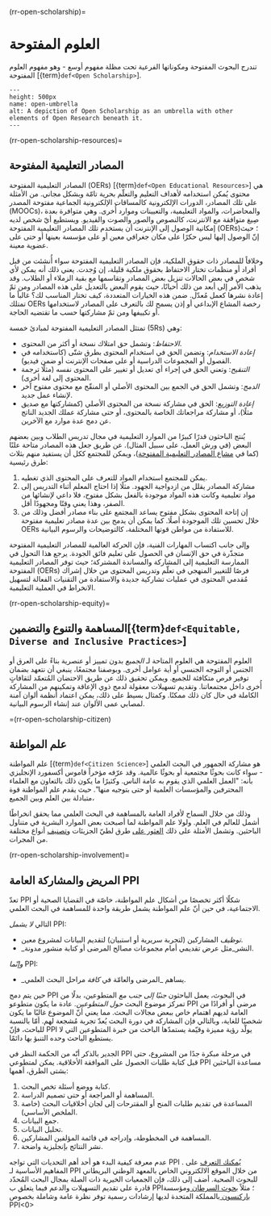 (rr-open-scholarship)=
# العلوم المفتوحة

تندرج البحوث المفتوحة ومكوناتها الفرعية تحت مظلة مفهوم أوسع - وهو مفهوم العلوم المفتوحة [{term}`def<Open Scholarship>`].

```{figure} ../../figures/open-umbrella.png
---
height: 500px
name: open-umbrella
alt: A depiction of Open Scholarship as an umbrella with other elements of Open Research beneath it.
---
```

(rr-open-scholarship-resources)=
## المصادر التعليمية المفتوحة

المصادر التعليمية المفتوحة (OERs) [{term}`def<Open Educational Resources>`] هي محتوى يُمكن استخدامه لأهداف التعليم والتعلّم بحرية تامّة وبشكل مجاني. من الأمثلة على تلك المصادر، الدورات الإلكترونية كالمساقات الإلكترونية الجماعية مفتوحة المصدر (MOOCs)، والمحاضرات، والمواد التعليمية، والتعيينات وموارد أُخرى. وهي متوافرة بعدة صِيغ متوافقة مع الانترنت، كالنصوص والصور والصوت والفيديو. ويستطيع أيّ شخص لديه إمكانية الوصول إلى الإنترنت أن يستخدم تلك المصادر التعليمية المفتوحة (OERs)؛ حيث إنّ الوصول إليها ليس حكرًا على مكان جغرافي معين أو على مؤسسة بعينها أو حتى على عضوية معينة.

وخلافاً للمصادر ذات حقوق الملكية، فإن المصادر التعليمية المفتوحة سواء أُنشئت من قبل أفراد أو منظمات تختار الاحتفاظ بحقوق ملكية قليلة، إن وُجدت. يعني ذلك أنه يمكن لأي شخص في بعض الحالات تنزيل بعض المصادر وتقاسمها مع بقية الزملاء أو الطلاب. وقد يذهب الأمر إلى أبعد من ذلك أحيانًا، حيث يقوم البعض بالتعديل على هذه المصادر ومن ثمّ إعادة نشرها كعمل مُعدّل. ضمن هذه الخيارات المتعددة، كيف تختار المناسب لك؟ غالباً ما تمتلك OERs رخصة المشاع الإبداعي أو إذن يسمح لك بالتعرف على المصادر لاستخدامها أو تكييفها ومن ثمّ مشاركتها حسب ما تقتضيه الحاجة.

تمتثل المصادر التعليمية المفتوحة لمبادئ خمسة (5Rs) وهي:

- _الاحتفاظ_: وتشمل حق امتلاك نسخة أو أكثر من المحتوى.
- _إعادة الاستخدام_: وتضمن الحق في استخدام المحتوى بطرق شتّى (كاستخدامه في الفصول أو المجموعات الدراسية أو على صفحات الإنترنت أو ضمن فيديو).
- _التنقيح_: وتعني الحق في إجراء أي تعديل أو تغيير على المحتوى نفسه (مثلًا ترجمة المحتوى إلى لغة أخرى).
- _الدمج_: وتشمل الحق في الجمع بين المحتوى الأصلي أو المنقّح مع محتوى مفتوح آخر لإنشاء عمل جديد.
- _إعادة التوزيع_: الحق في مشاركة نسخة من المحتوى الأصلي (كمشاركتها مع صديق مثلًا)، أو مشاركة مراجعاتك الخاصة بالمحتوى، أو حتى مشاركة عملك الجديد الناتج عن دمج عدة موارد مع الآخرين.

يُنتج الباحثون قدرًا كبيرًا من الموارد التعليمية في مجال تدريس الطلاب وبين بعضهم البعض (في ورش العمل، على سبيل المثال). عن طريق جعل هذه المصادر متاحة علنًا (كما في [مشاع المصادر التعليمية المفتوحة](https://www.oercommons.org/))، ويمكن للمجتمع ككل أن يستفيد منهم بثلاث طرق رئيسية:

1. يمكن للمجتمع استخدام المواد للتعرف على المحتوى الذي تغطيه.
2. مشاركة المصادر يقلل من ازدواجية الجهود. مثلًا إذا احتاج المعلم أثناء التدريس إلى مواد تعليمية وكانت هذه المواد موجودة بالفعل بشكل مفتوح، فلا داعي لإنشائها من الصفر، وهذا يعني وقتًا ومجهودًا أقل.
3. إن إتاحة المحتوى بشكل مفتوح يساعد المجتمع على بناء مصادر أفضل وذلك من خلال تحسين تلك الموجودة أصلًا. كما يمكن أن يدمج بين عدة مصادر تعليمية مفتوحة OERs للاستفادة من مواطن قوتها المختلفة، كالتوضيحات والرسوم البيانية.

وإلى جانب اكتساب المهارات الفنية، فإن الحركة العالمية للمصادر التعليمية المفتوحة متجذّرة في حق الإنسان في الحصول على تعليم فائق الجودة. يرجع هذا التحول في الممارسة التعليمية إلى المشاركة والمساندة المشتركة؛ حيث توفر المصادر التعليمية المفتوحة (OERs) فرصًا للتغيير المنهجي في تعلّم وتدريس المحتوى من خلال إشراك مُقدمي المحتوى في عمليات تشاركية جديدة والاستفادة من التقنيات الفعالة لتسهيل الانخراط في العملية التعليمية.

(rr-open-scholarship-equity)=
## المساهمة والتنوع والتضمين[{term}`def<Equitable, Diverse and Inclusive Practices>`]

العلوم المفتوحة هي العلوم المتاحة لـ *الجميع* بدون تمييز أو عنصرية بناءً على العرق أو الجنس أو التوجه الجنسي أو أية عوامل أخرى. وبوصفنا مجتمعًا، ينبغي أن نتعهد بضمان توفير فرص متكافئة للجميع. ويمكن تحقيق ذلك عن طريق الاحتضان المُتعمّد لثقافاتٍ أُخرى داخل مجتمعاتنا. وتقديم تسهيلات معقولة لدمج ذوي الإعاقة وتمكينهم من المشاركة الكاملة في حال كان ذلك ممكنًا. وكمثال بسيط على ذلك، يمكن اعتماد أنظمة ألوان آمنة لمصابي عمى الألوان عند إنشاء الرسوم البيانية.

=(rr-open-scholarship-citizen)
## علم المواطنة

علم المواطنة [{term}`def<Citizen Science>`] هو مشاركة الجمهور في البحث العلمي - سواء كانت بحوثًا مجتمعية أو بحوثًا عالمية. وقد عرّفه مؤخراً قاموس أكسفورد الإنجليزي بأنه: "العمل العلمي الذي يقوم به عامة الناس. وكثيرًا ما يكون ذلك بالتعاون مع العلماء المحترفين والمؤسسات العلمية أو حتى بتوجيه منها". حيث يقدم علم المواطنة قوة متبادلة بين العلم وبين الجميع،

وذلك من خلال السماح لأفراد العامة بالمساهمة في البحث العلمي مما يحقق انخراطًا أشمل للعالم في العلم. ولولا علم المواطنة لما أصبحت بعض الموارد البشرية في متناول الباحثين. وتشمل الأمثلة على ذلك [العثور على](https://citizensciencegames.com/games/eterna/) طرق لطيّ الجزيئات و[تصنيف](https://www.zooniverse.org/) أنواع مختلفة من المجرات.

(rr-open-scholarship-involvement)=
## المريض والمشاركة العامة PPI

تعدّ PPI شكلًا أكثر تخصصًا من أشكال علم المواطنة، خاصّة في القضايا الصحية أو الاجتماعية، في حين أنّ علم المواطنة يشمل طريقة واحدة للمساهمة في البحث العلمي.

التالي *لا يشمل* PPI:
- _توظيف_ المشاركين (لتجربة سريرية أو استبيان) لتقديم البيانات لمشروع معين.
- _النشر_مثل عرض تقديمي أمام مجموعات مصالح المرضى أو كتابة منشور مدونة.

*وإنّما* PPI:
- _يساهم _المرضى والعامّة في *كافة* مراحل البحث العلمي.

حين يتم دمج PPI في البحوث، يعمل الباحثون *جنبًا إلى جنب مع* المتطوعين، بدلًا من تمركز موضوع البحث *حول المتطوعين*. عادة ما يكون متطوعو PPI مرضى أو أفرادًا من العامة لديهم اهتمام خاص ببعض مجالات البحث. مما يعني أنّ الموضوع غالبًا ما يكون شخصيًا للغاية، وبالتالي فإن المشاركة في دورة البحث يُعدّ تجربة مُشجعة لهم. أمّا بالنسبة للباحث، فإنّ PPI يولّد رؤية مميزة وقيّمة يستمدّها الباحث من خبرة المتطوعين التي لا يستطيع الباحث وحده التنبؤ بها دائمًا.

الجدير بالذكر أنّه من الحكمة النظر في PPI في مرحلة مبكرة جدًا من المشروع، حتى قبل كتابة طلبات الحصول على الموافقة الأخلاقية. يمكن لمتطوعي PPI مساعدة الباحثين بشتى الطرق، أهمها:
1. كتابة ووضع أسئلة تخص البحث.
2. المساهمة أو المراجعة أو حتى تصميم الدراسة.
3. المساعدة في تقديم طلبات المنح أو المقترحات إلى لجان أخلاقيات البحث (خاصة الملخص الأساسي).
4. جمع البيانات.
5. تحليل البيانات.
6. المساهمة في المخطوطة، وإدراجه في قائمة المؤلفين المشاركين.
7. نشر النتائج بإنجليزية واضحة.

عدم معرفة كيفية البدء هو أحد أهم التحديات التي تواجه PPI . [يُمكنك التعرف](https://www.invo.org.uk/) على المفاهيم الأساسية لـ PPI من خلال الموقع الالكتروني الخاص بالمعهد الوطني البريطاني للبحوث الصحية. أضف إلى ذلك، فإن الجمعيات الخيرية ذات الصلة بمجال البحث المُحدّد قادرة على تقديم التسهيلات والدعم فيما يتعلق ب PPI؛ مثلاً [بحوث السرطان ](https://www.cancerresearchuk.org/funding-for-researchers/patient-involvement-toolkit-for-researchers) ومؤسسة [باركنسون ](https://www.parkinsons.org.uk/research/patient-and-public-involvement-ppi)بالمملكة المتحدة لديها إرشادات رسمية توفر نظرة عامة وشاملة بخصوص PPI<0>
